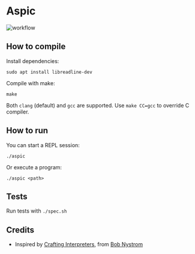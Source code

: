 # Aspic

![workflow](https://github.com/abodelot/aspic/actions/workflows/ci.yml/badge.svg)

## How to compile

Install dependencies:

    sudo apt install libreadline-dev

Compile with make:

    make

Both `clang` (default) and `gcc` are supported. Use `make CC=gcc` to override C compiler.

## How to run

You can start a REPL session:

    ./aspic

Or execute a program:

    ./aspic <path>

## Tests

Run tests with `./spec.sh`

## Credits

- Inspired by [Crafting Interpreters](https://craftinginterpreters.com/), from [Bob Nystrom](https://github.com/munificent)
